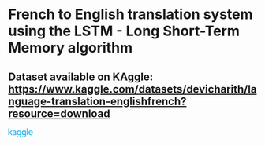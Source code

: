 # French to English translation system using the **LSTM - Long Short-Term Memory** algorithm
## Dataset available on KAggle: https://www.kaggle.com/datasets/devicharith/language-translation-englishfrench?resource=download
<div style="display: inline;">
  <img src="./kaggle.webp" alt="SpringBoot" width="50"/>
</div>
